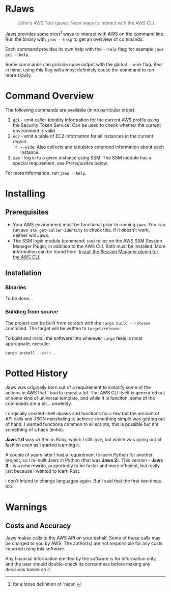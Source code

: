# RJaws

> John's AWS Tool (jaws): Nicer ways to interact with the AWS CLI.

Jaws provides some nicer[^1] ways to interact with AWS on the command line. Run the binary
with `jaws --help` to get an overview of commands.

Each command provides its own help with the `--help` flag; for example `jaws gci --help`.

Some commands can provide more output with the global `--wide` flag. Bear in mind, using this flag
will almost definitely cause the command to run more slowly.

[^1]: for a loose definition of 'nicer.'

# Command Overview

The following commands are available (in no particular order):

1. `gci` - emit caller-identity information for the current AWS profile using the Security Token Service.  Can be used to check whether the current environment is valid. 
2. `ec2` - emit a table of EC2 information for all instances in the current region.
   * `--wide`: Also collects and tabulates extended information about each instance.
3. `ssm` - log in to a given instance using SSM. The SSM module has a special requirement, see *Prerequisites* below.

For more information, run `jaws --help`.

# Installing

## Prerequisites

* Your AWS environment must be functional prior to running `jaws`. You can
  run `aws sts get-caller-identity` to check this. If it doesn't work, neither will Jaws.
* The SSM login module (command: `ssm`) relies on the AWS SSM Session Manager Plugin, in addition to the AWS CLI.  Both must be installed.  More information can be found here: [Install the Session Manager plugin for the AWS CLI](https://docs.aws.amazon.com/systems-manager/latest/userguide/session-manager-working-with-install-plugin.html).

## Installation

### Binaries

To be done...

### Building from source

The project can be built from scratch with the `cargo build --release` command.  The target will be written to `target/release`.


To build and install the software into wherever `cargo` feels is most appropriate, execute:

```bash
cargo install --path .
```

# Potted History

Jaws was originally born out of a requirement to simplify some of the actions in AWS that I had to repeat a lot.  The AWS CLI itself is generated out of some kind of universal template, and while it is funciton, some of the commands are a bit... unwieldy.

I originally created shell aliases and functions for a few but the amount of API calls and JSON marshaling to achieve something simple was getting out of hand.  I wanted functions common to all scripts; this is possible but it's something of a hack (imho).

**Jaws 1.0** was written in Ruby, which I still love, but which was going out of fashion even as I started learning it. 

A couple of years later I had a requirement to learn Python for another project, so I re-built Jaws in Python (that was **Jaws 2**).  This version - **Jaws 3** - is a new rewrite, purportedly to be faster and more efficient, but really just because I wanted to learn Rust.  

I don't intend to change languages again. But I said that the first two times too.

# Warnings

## Costs and Accuracy

Jaws makes calls to the AWS API on your behalf.  Some of these calls may be charged to you by AWS.  The author(s) are not responsible for any costs incurred using this software.

Any financial information emitted by the software is for information only, and the user should double-check its correctness before making any decisions based on it.

